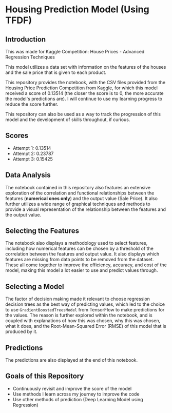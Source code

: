 # Housing Prediction Model (Using TFDF)
## Introduction
This was made for Kaggle Competition: House Prices - Advanced Regression Techniques

This model utilizes a data set with information on the features of the houses and the sale price that is given to each product. 

This repository provides the notebook, with the CSV files provided from the Housing Price Prediction Competition from Kaggle, for which this model received a score of 0.13514 (the closer the score is to 0, the more accurate the model's predictions are). I will continue to use my learning progress to reduce the score further. 

This repository can also be used as a way to track the progression of this model and the development of skills throughout, if curious.

## Scores
* Attempt 1: 0.13514
* Attempt 2: 0.23787
* Attempt 3: 0.15425

## Data Analysis
The notebook contained in this repository also features an extensive exploration of the correlation and functional relationships between the features (**numerical ones only**) and the output value (Sale Price). It also further utilizes a wide range of graphical techniques and methods to provide a visual representation of the relationship between the features and the output value.

## Selecting the Features
The notebook also displays a methodology used to select features, including how numerical features can be chosen by a threshold of the correlation between the features and output value. It also displays which features are missing from data points to be removed from the dataset. These all come together to improve the efficiency, accuracy, and cost of the model, making this model a lot easier to use and predict values through.

## Selecting a Model
The factor of decision making made it relevant to choose regression decision trees as the best way of predicting values, which led to the choice to use `GradientBoostedTreesModel` from TensorFlow to make predictions for the values. The reason is further explored within the notebook, and is coupled with explanations of how this was chosen, why this was chosen, what it does, and the Root-Mean-Squared Error (RMSE) of this model that is produced by it.

## Predictions
The predictions are also displayed at the end of this notebook.

## Goals of this Repository
* Continuously revisit and improve the score of the model
* Use methods I learn across my journey to improve the code
* Use other methods of prediction (Deep Learning Model using Regression)
